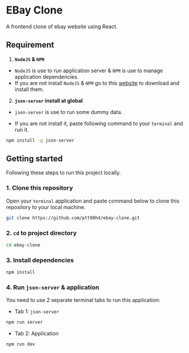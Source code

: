 # EBay Clone

A frontend clone of ebay website using React.

## Requirement

1. **`NodeJS` & `NPM`**

- `NodeJS` is use to run application server & `NPM` is use to manage application dependencies.
- If you are not install `NodeJS` & `NPM` go to this [website](https://nodejs.org/en) to download and install them.

2. **`json-server` install at global**

- `json-server` is use to run some dummy data.

- If you are not install it, paste following command to your `terminal` and run it.

```sh
npm install -g json-server
```

## Getting started

Following these steps to run this project locally.

### 1. Clone this repository

Open your `terminal` application and paste command below to clone this repository to your local machine.

```sh
git clone https://github.com/ptt98hd/ebay-clone.git
```

### 2. `cd` to project directory

```sh
cd ebay-clone
```

### 3. Install dependencies

```sh
npm install
```

### 4. Run `json-server` & application

You need to use 2 separate terminal tabs to run this application:

- Tab 1: `json-server`

```sh
npm run server
```

- Tab 2: Application

```sh
npm run dev
```
